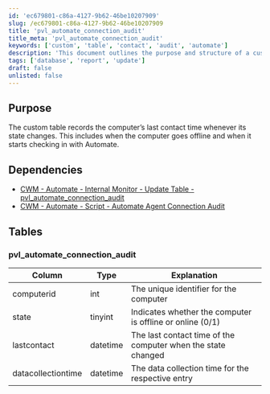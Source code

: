 ```yaml
---
id: 'ec679801-c86a-4127-9b62-46be10207909'
slug: /ec679801-c86a-4127-9b62-46be10207909
title: 'pvl_automate_connection_audit'
title_meta: 'pvl_automate_connection_audit'
keywords: ['custom', 'table', 'contact', 'audit', 'automate']
description: 'This document outlines the purpose and structure of a custom table that records the last contact time of computers in ConnectWise Automate whenever their state changes, including going offline and checking in again.'
tags: ['database', 'report', 'update']
draft: false
unlisted: false
---
```


## Purpose

The custom table records the computer’s last contact time whenever its state changes. This includes when the computer goes offline and when it starts checking in with Automate.

## Dependencies

- [CWM - Automate - Internal Monitor - Update Table - pvl_automate_connection_audit](/docs/6dfa2f6b-02bb-4ccb-b69f-e23bc8d75b5d)
- [CWM - Automate - Script - Automate Agent Connection Audit](/docs/ef69cef8-da15-46b7-94a4-697431a87929)

## Tables

### pvl_automate_connection_audit

| Column             | Type     | Explanation                                           |
|--------------------|----------|------------------------------------------------------|
| computerid         | int      | The unique identifier for the computer               |
| state              | tinyint  | Indicates whether the computer is offline or online (0/1) |
| lastcontact        | datetime | The last contact time of the computer when the state changed |
| datacollectiontime  | datetime | The data collection time for the respective entry    |



